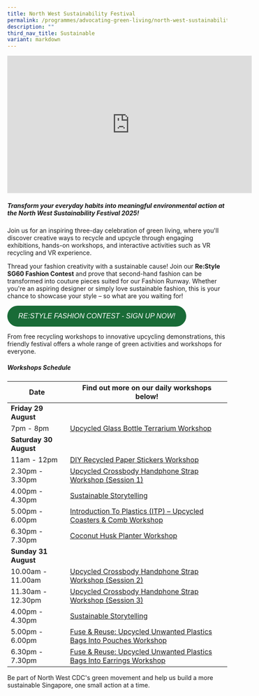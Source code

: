 ```yaml
---
title: North West Sustainability Festival
permalink: /programmes/advocating-green-living/north-west-sustainability-festival/
description: ""
third_nav_title: Sustainable
variant: markdown
---
```

<iframe allowfullscreen="" allow="accelerometer; autoplay; clipboard-write; encrypted-media; gyroscope; picture-in-picture; web-share" frameborder="0" title="YouTube video player" src="https://www.youtube.com/embed/yQIECXckNB4?si=9tBwUwRv7b2a3fA1" height="315" width="560"></iframe>

##### **Transform your everyday habits into meaningful environmental action at the North West Sustainability Festival 2025!**

Join us for an inspiring three-day celebration of green living, where you'll discover creative ways to recycle and upcycle through engaging exhibitions, hands-on workshops, and interactive activities such as VR recycling and VR experience. 

Thread your fashion creativity with a sustainable cause! Join our **Re:Style SG60 Fashion Contest** and prove that second-hand fashion can be transformed into couture pieces suited for our Fashion Runway. Whether you're an aspiring designer or simply love sustainable fashion, this is your chance to showcase your style – so what are you waiting for!

 <a style="background: #196B37; color: #FFFFFF; padding: 15px 25px; -webkit-border-radius: 50rem; -moz-border-radius: 50rem; border-radius: 50rem; font-size: medium; font-family: Arial, 'sans-serif;'; text-decoration: none; text-transform: uppercase; min-width: 150px; display: inline-block; text-align: left; font-style: italic;" href="https://go.gov.sg/restyle-sg60-fashion-contest/">Re:Style Fashion Contest - Sign Up Now! </a>
   
From free recycling workshops to innovative upcycling demonstrations, this friendly festival offers a whole range of green activities and workshops for everyone.

##### **Workshops Schedule**

| Date |     Find out more on our daily workshops below!
| -------- | -------- |
|  **Friday 29 August**
7pm - 8pm| [Upcycled Glass Bottle Terrarium Workshop](go.gov.sg/glass-bottle-terrarium)
| **Saturday 30 August**    
11am - 12pm|    [DIY Recycled Paper Stickers Workshop](https://go.gov.sg/diy-recycling-paper-stickers)     |
|   2.30pm - 3.30pm   | [Upcycled Crossbody Handphone Strap Workshop (Session 1)](https://go.gov.sg/handphone-strap-making-session-1)   |
|   4.00pm - 4.30pm   | [Sustainable Storytelling](https://go.gov.sg/sustainability-fest-storytelling-30aug25)   |
|   5.00pm - 6.00pm   | [Introduction To Plastics (ITP) – Upcycled Coasters &amp; Comb Workshop](https://go.gov.sg/plastic-upcycling-coaster-comb)    |
|   6.30pm - 7.30pm  | [Coconut Husk Planter Workshop](https://go.gov.sg/coconut-husk-planter)   |
|   **Sunday 31 August**  
10.00am - 11.00am| [Upcycled Crossbody Handphone Strap Workshop (Session 2)](https://go.gov.sg/handphone-strap-making-session-2)  |
|  11.30am - 12.30pm    | [Upcycled Crossbody Handphone Strap Workshop (Session 3)](https://go.gov.sg/handphone-strap-making-session-3)   |
|   4.00pm - 4.30pm   | [Sustainable Storytelling](https://go.gov.sg/sustainability-fest-storytelling-31aug25)   |
|   5.00pm - 6.00pm   | [Fuse &amp; Reuse: Upcycled Unwanted Plastics Bags Into Pouches Workshop](https://go.gov.sg/fuse-and-reuse-pouch)   |
|  6.30pm - 7.30pm    | [Fuse &amp; Reuse: Upcycled Unwanted Plastics Bags Into Earrings Workshop](https://go.gov.sg/fuse-and-reuse-earrings)   |

Be part of North West CDC's green movement and help us build a more sustainable Singapore, one small action at a time.